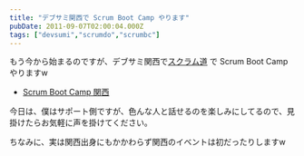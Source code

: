 ```yaml
---
title: "デブサミ関西で Scrum Boot Camp やります"
pubDate: 2011-09-07T02:00:04.000Z
tags: ["devsumi","scrumdo","scrumbc"]
---
```


もう今から始まるのですが、デブサミ関西で[スクラム道](http://www.facebook.com/TaoOfScrum) で Scrum Boot Camp やりますw

- [Scrum Boot Camp 関西](http://codezine.jp/devsumi/2011/kansai/special)

今日は、僕はサポート側ですが、色んな人と話せるのを楽しみにしてるので、見掛けたらお気軽に声を掛けてください。

ちなみに、実は関西出身にもかかわらず関西のイベントは初だったりしますw